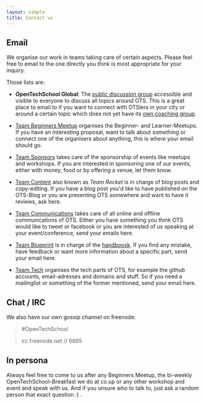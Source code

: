 ```yaml
---
layout: simple
title: Contact us
---
```


## Email

We organise our work in teams taking care of certain aspects. Please feel free to email to the one directly you think is most appropriate for your inquiry. 

Those lists are:

 * **OpenTechSchool Global**: The [public discussion group](https://groups.google.com/a/opentechschool.org/forum/?fromgroups#!forum/discuss.global) accessible and visible to everyone to discuss all topics around OTS. This is a great place to email to if you want to connect with OTSlers in your city or around a certain topic which does not yet have its [own coaching group](/handbooks/mailinglists.html#coaches_lists).

 * [Team Beginners Meetup](mailto:team.beginners-meetup[at]opentechschool.org) organises the Beginner- and Learner-Meetups. If you have an interesting proposal, want to talk about something or connect one of the organisers about anything, this is where your email should go.

 * [Team Sponsors](team.sponsors[at]opentechschool.org) takes care of the sponsorship of events like meetups and workshops. If you are interested in sponsoring one of our events, either with money, food or by offering a venue, let them know.

 * [Team Content](mailto:team.content[at]opentechschool.org) also known as _Team Rocket_ is in charge of blog posts and copy-editing. If you have a blog post you'd like to have published on the OTS-Blog or you are presenting OTS somewhere and want to have it reviews, ask here.

 * [Team Communications](mailto:team.communications[at]opentechschool.org) takes care of all online and offline communications of OTS. Either you have something you think OTS would like to tweet or facebook or you are interested of us speaking at your event/conference, send your emails here.

 * [Team Blueprint](team.blueprint[at]opentechschool.org) is in charge of the [handboosk](/handbooks/). If you find any mistake, have feedback or want more information about a specific part, send your email here.

 * [Team Tech](mailto:team.tech[at]opentechschool.org) organises the tech parts of OTS, for example the github accounts, email-adresses and domains and stuff. So if you need a mailinglist or something of the former mentioned, send your email here.

## Chat / IRC

We also have our own gossip channel on freenode:

> \#OpenTechSchool

> irc.freenode.net // 6665


## In persona

Always feel free to come to us after any Beginners Meetup, the bi-weekly OpenTechSchool-Breakfast we do at co.up or any other workshop and event and speak with us. And if you unsure who to talk to, just ask a random person that exact question :) .

